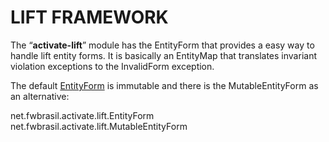 # LIFT FRAMEWORK #
The “**activate-lift**” module has the EntityForm that provides a easy way to handle lift entity forms. It is basically an EntityMap that translates invariant violation exceptions to the InvalidForm exception.

The default [EntityForm](http://activate-framework.org/documentation/entity/#entity_map) is immutable and there is the MutableEntityForm as an alternative:

net.fwbrasil.activate.lift.EntityForm
net.fwbrasil.activate.lift.MutableEntityForm